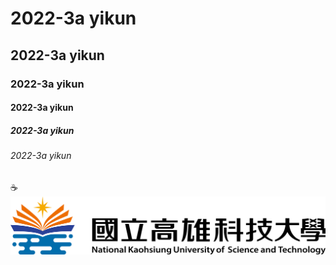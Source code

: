 # 2022-3a yikun
## 2022-3a yikun 
### 2022-3a yikun
#### 2022-3a yikun
##### 2022-3a yikun 
###### 2022-3a yikun
:coffee:
![nkust](nkust.png "nkust")
